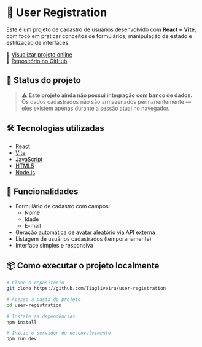 # 📝 User Registration

Este é um projeto de cadastro de usuários desenvolvido com **React + Vite**, com foco em praticar conceitos de formulários, manipulação de estado e estilização de interfaces.

🔗 [Visualizar projeto online](https://tiagliveira.github.io/user-registration/)  
📁 [Repositório no GitHub](https://github.com/Tiagliveira/user-registration)

## 🚧 Status do projeto

> ⚠️ **Este projeto ainda não possui integração com banco de dados.**  
Os dados cadastrados não são armazenados permanentemente — eles existem apenas durante a sessão atual no navegador.

## 🛠️ Tecnologias utilizadas

- [React](https://reactjs.org/)
- [Vite](https://vitejs.dev/)
- [JavaScript](https://developer.mozilla.org/pt-BR/docs/Web/JavaScript)
- [HTML5](https://developer.mozilla.org/pt-BR/docs/Web/HTML)
- [Node.js](https://nodejs,org/)


## 📸 Funcionalidades

- Formulário de cadastro com campos:
  - Nome
  - Idade
  - E-mail
- Geração automática de avatar aleatório via API externa
- Listagem de usuários cadastrados (temporariamente)
- Interface simples e responsiva

## 📦 Como executar o projeto localmente

```bash
# Clone o repositório
git clone https://github.com/Tiagliveira/user-registration

# Acesse a pasta do projeto
cd user-registration

# Instale as dependências
npm install

# Inicie o servidor de desenvolvimento
npm run dev
